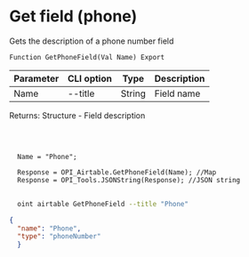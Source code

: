﻿---
sidebar_position: 9
---

# Get field (phone)
 Gets the description of a phone number field



`Function GetPhoneField(Val Name) Export`

  | Parameter | CLI option | Type | Description |
  |-|-|-|-|
  | Name | --title | String | Field name |

  
  Returns:  Structure - Field description

<br/>




```bsl title="Code example"
  
  Name = "Phone";
  
  Response = OPI_Airtable.GetPhoneField(Name); //Map
  Response = OPI_Tools.JSONString(Response); //JSON string
```



```sh title="CLI command example"
    
  oint airtable GetPhoneField --title "Phone"

```

```json title="Result"
{
  "name": "Phone",
  "type": "phoneNumber"
  }
```
